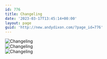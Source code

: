 ```yaml
---
id: 776
title: Changeling
date: '2023-03-17T13:45:14+00:00'
layout: page
guid: 'http://new.andydixon.com/?page_id=776'
---
```


![Changeling](https://i0.wp.com/assets.g8x2.ldn.idrivee2-23.com/posters/Changeling%2001.jpg?w=1200&ssl=1 "Changeling")  
![Changeling](https://i0.wp.com/assets.g8x2.ldn.idrivee2-23.com/posters/Changeling%2002.jpg?w=1200&ssl=1 "Changeling")  
![Changeling](https://i0.wp.com/assets.g8x2.ldn.idrivee2-23.com/posters/Changeling%2003.jpg?w=1200&ssl=1 "Changeling")